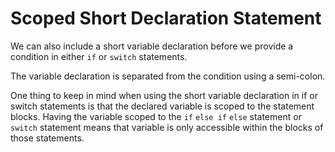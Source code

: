 # Scoped Short Declaration Statement

We can also include a short variable declaration before we provide a condition in either `if` or `switch` statements.

The variable declaration is separated from the condition using a semi-colon.

One thing to keep in mind when using the short variable declaration in if or switch statements is that the declared variable is scoped to the statement blocks. Having the variable scoped to the `if` `else if` `else` statement or `switch` statement means that variable is only accessible within the blocks of those statements.
